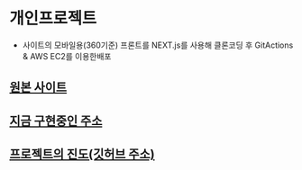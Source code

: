 # 개인프로젝트

- 사이트의 모바일용(360기준) 프론트를 NEXT.js를 사용해 클론코딩 후 GitActions & AWS EC2를 이용한배포

## [원본 사이트](https://www.masterdynamic.com/)

## [지금 구현중인 주소](http://ec2-13-211-167-18.ap-southeast-2.compute.amazonaws.com/)

## [프로젝트의 진도(깃허브 주소)](https://github.com/findem2/change-to-next)
